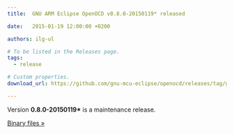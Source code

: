 ```yaml
---
title:  GNU ARM Eclipse OpenOCD v0.8.0-20150119* released

date:   2015-01-19 12:00:00 +0200

authors: ilg-ul

# To be listed in the Releases page.
tags:
  - release

# Custom properties.
download_url: https://github.com/gnu-mcu-eclipse/openocd/releases/tag/gae-0.8.0-20150119/

---
```


Version **0.8.0-20150119\*** is a maintenance release.

<!-- truncate -->

<a href={frontMatter.download_url}>Binary files »</a>
